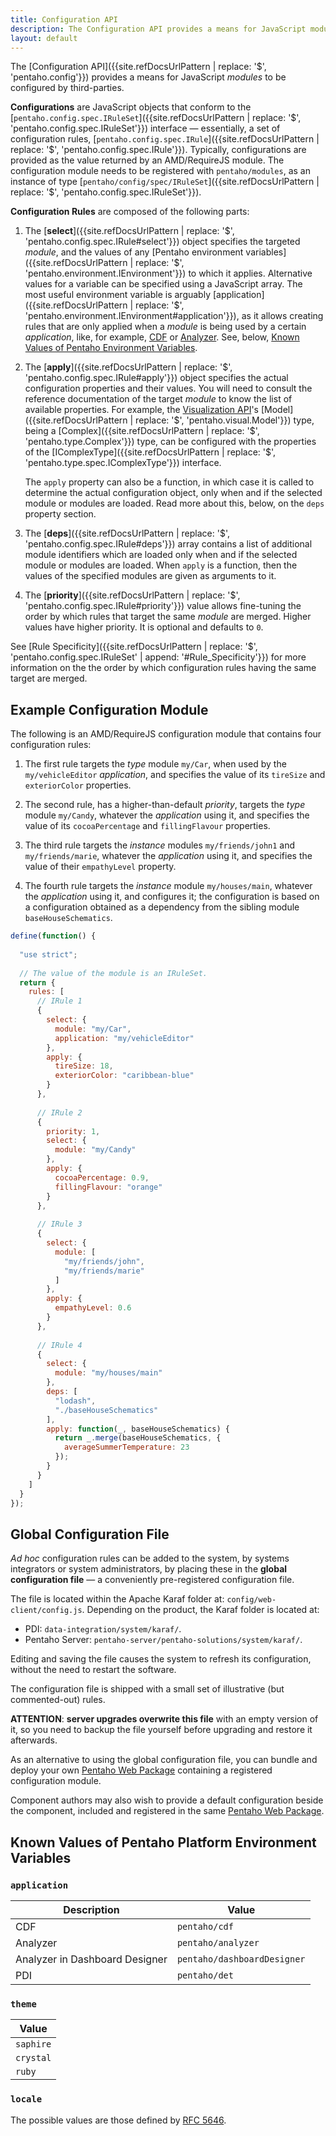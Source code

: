 ```yaml
---
title: Configuration API
description: The Configuration API provides a means for JavaScript modules to be configured by third-parties.
layout: default
---
```


The 
[Configuration API]({{site.refDocsUrlPattern | replace: '$', 'pentaho.config'}}) 
provides a means for JavaScript _modules_ to be configured by third-parties.

**Configurations** are JavaScript objects that conform to the 
[`pentaho.config.spec.IRuleSet`]({{site.refDocsUrlPattern | replace: '$', 'pentaho.config.spec.IRuleSet'}}) interface
— essentially, a set of configuration rules,
[`pentaho.config.spec.IRule`]({{site.refDocsUrlPattern | replace: '$', 'pentaho.config.spec.IRule'}}).
Typically, 
configurations are provided as the value returned by an AMD/RequireJS module.
The configuration module needs to be registered with `pentaho/modules`,
as an instance of type 
[`pentaho/config/spec/IRuleSet`]({{site.refDocsUrlPattern | replace: '$', 'pentaho.config.spec.IRuleSet'}}).

**Configuration Rules** are composed of the following parts:

1. The [**select**]({{site.refDocsUrlPattern | replace: '$', 'pentaho.config.spec.IRule#select'}}) object
   specifies the targeted _module_, and the values of any 
   [Pentaho environment variables]({{site.refDocsUrlPattern | replace: '$', 'pentaho.environment.IEnvironment'}})
   to which it applies. Alternative values for a variable can be specified using a JavaScript array. 
   The most useful environment variable is arguably
   [application]({{site.refDocsUrlPattern | replace: '$', 'pentaho.environment.IEnvironment#application'}}),
   as it allows creating rules that are only applied when a _module_ is being used by 
   a certain _application_, like, for example, 
   [CDF](https://community.hitachivantara.com/docs/DOC-1009859-cdf-dashboard-framework) or 
   [Analyzer](https://www.hitachivantara.com/en-us/products/big-data-integration-analytics/pentaho-business-analytics.html).
   See, below, [Known Values of Pentaho Environment Variables](#known-values-of-pentaho-platform-environment-variables).
   
2. The [**apply**]({{site.refDocsUrlPattern | replace: '$', 'pentaho.config.spec.IRule#apply'}}) object
   specifies the actual configuration properties and their values.
   You will need to consult the reference documentation of the target _module_ to know 
   the list of available properties.
   For example, the [Visualization API](visual)'s 
   [Model]({{site.refDocsUrlPattern | replace: '$', 'pentaho.visual.Model'}}) type,
   being a [Complex]({{site.refDocsUrlPattern | replace: '$', 'pentaho.type.Complex'}}) type,
   can be configured with the properties of the 
   [IComplexType]({{site.refDocsUrlPattern | replace: '$', 'pentaho.type.spec.IComplexType'}}) interface.
   
   The `apply` property can also be a function, 
   in which case it is called to determine the actual configuration object, 
   only when and if the selected module or modules are loaded.
   Read more about this, below, on the `deps` property section.  
   
3. The [**deps**]({{site.refDocsUrlPattern | replace: '$', 'pentaho.config.spec.IRule#deps'}}) array 
   contains a list of additional module identifiers which are loaded 
   only when and if the selected module or modules are loaded.
   When `apply` is a function, then the values of the specified modules are given as arguments to it.
   
4. The [**priority**]({{site.refDocsUrlPattern | replace: '$', 'pentaho.config.spec.IRule#priority'}}) value
   allows fine-tuning the order by which rules that target the same _module_ are merged.
   Higher values have higher priority. It is optional and defaults to `0`. 

See 
[Rule Specificity]({{site.refDocsUrlPattern | replace: '$', 'pentaho.config.spec.IRuleSet' | append: '#Rule_Specificity'}}) 
for more information on the the order by which configuration rules having the same target are merged.


## Example Configuration Module

The following is an AMD/RequireJS configuration module that contains four configuration rules:

1. The first rule targets the _type_ module `my/Car`,
when used by the `my/vehicleEditor` _application_,
and specifies the value of its `tireSize` and `exteriorColor` properties.

2. The second rule, has a higher-than-default _priority_, targets the _type_ module `my/Candy`,
whatever the _application_ using it,
and specifies the value of its `cocoaPercentage` and `fillingFlavour` properties.

3. The third rule targets the _instance_ modules `my/friends/john1` and `my/friends/marie`,
whatever the _application_ using it,
and specifies the value of their `empathyLevel` property.

4. The fourth rule targets the _instance_ module `my/houses/main`,
whatever the _application_ using it,
and configures it; 
the configuration is based on a configuration obtained as a dependency from the sibling module `baseHouseSchematics`.

```js
define(function() {
  
  "use strict";
  
  // The value of the module is an IRuleSet.
  return {
    rules: [
      // IRule 1
      {
        select: {
          module: "my/Car",
          application: "my/vehicleEditor"
        },
        apply: {
          tireSize: 18,
          exteriorColor: "caribbean-blue"
        }
      },
    
      // IRule 2
      {
        priority: 1,
        select: {
          module: "my/Candy"
        },
        apply: {
          cocoaPercentage: 0.9,
          fillingFlavour: "orange"
        }
      },
      
      // IRule 3
      {
        select: {
          module: [
            "my/friends/john", 
            "my/friends/marie"
          ]
        },
        apply: {
          empathyLevel: 0.6
        }
      },
      
      // IRule 4
      {
        select: {
          module: "my/houses/main"
        },
        deps: [
          "lodash", 
          "./baseHouseSchematics"
        ],
        apply: function(_, baseHouseSchematics) {
          return _.merge(baseHouseSchematics, {
            averageSummerTemperature: 23
          });
        }
      }
    ]
  }
});
```

## Global Configuration File

_Ad hoc_ configuration rules can be added to the system, by systems integrators or system administrators, 
by placing these in the **global configuration file** — 
a conveniently pre-registered configuration file.

The file is located within the Apache Karaf folder at: `config/web-client/config.js`.
Depending on the product, the Karaf folder is located at: 
- PDI: `data-integration/system/karaf/`.
- Pentaho Server: `pentaho-server/pentaho-solutions/system/karaf/`.

Editing and saving the file causes the system to refresh its configuration,
without the need to restart the software.

The configuration file is shipped with a small set of illustrative (but commented-out) rules.

**ATTENTION**: **server upgrades overwrite this file** with an empty version of it, 
so you need to backup the file yourself before upgrading and restore it afterwards.

As an alternative to using the global configuration file, 
you can bundle and deploy your own [Pentaho Web Package](web-package) 
containing a registered configuration module.

Component authors may also wish to provide a default configuration beside the component,
included and registered in the same [Pentaho Web Package](web-package). 


## Known Values of Pentaho Platform Environment Variables

### `application`

| Description                     | Value                       |
|---------------------------------|-----------------------------|
| CDF                             | `pentaho/cdf`               |
| Analyzer                        | `pentaho/analyzer`          |
| Analyzer in Dashboard Designer  | `pentaho/dashboardDesigner` |
| PDI                             | `pentaho/det`               |

### `theme`

| Value       |
|-------------|
|`saphire`    |
|`crystal`    |
|`ruby`       |

### `locale`

The possible values are those defined by [RFC 5646](https://tools.ietf.org/html/rfc5646).
